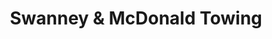 ---
title: "Swanney & McDonald Towing"
url: /los-angeles/swanney-and-mcdonald-towing/
shop: shop
---